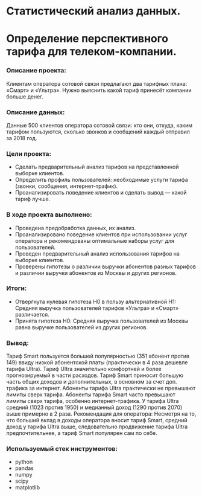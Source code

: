 # Статистический анализ данных. 
# Определение перспективного тарифа для телеком-компании.
### Описание проекта: 
Клиентам оператора сотовой связи предлагают два тарифных плана: «Смарт» и «Ультра». Нужно выяснить какой тариф принесёт компании больше денег.
### Описание данных:
Данные 500 клиентов оператора сотовой связи: кто они, откуда, каким тарифом пользуются, сколько звонков и сообщений каждый отправил за 2018 год.
### Цели проекта:
- Сделать предварительный анализ тарифов на представленной выборке клиентов. 
- Определить профиль пользователей: необходимые услуги тарифа (звонки, сообщения, интернет-трафик).
- Проанализировать поведение клиентов и сделать вывод — какой тариф лучше.

### В ходе проекта выполнено:
- Проведена предобработка данных, их анализ.
- Проанализировано поведение клиентов при использовании услуг оператора и рекомендованы оптимальные наборы услуг для пользователей. 
- Проведен предварительный анализ использования тарифов на выборке клиентов.
- Проверены гипотезы о различии выручки абонентов разных тарифов и различии выручки абонентов из Москвы и других регионов.

### Итоги:
- Отвергнута нулевая гипотеза H0 в пользу альтернативной H1: Средняя выручка пользователей тарифов «Ультра» и «Смарт» различается.
- Принята гипотеза H0: Средняя выручка пользователей из Москвы равна выручке пользователей из других регионов.
### Вывод:
Тариф Smart пользуется большей популярностью (351 абонент против 149) ввиду низкой абонентской платы (практически в 4 раза дешевле тарифа Ultra).
Тариф Ultra значительно комфортней и более прогнозируемый в части расходов.
Тариф Smart приносит большую часть общих доходов и дополнительных, в основном за счет доп. трафика за интернет.
Абоненты тарифа Ultra практически не превышают лимиты сверх тарифа.
Абоненты тарифа Smart часто превышают лимиты сверх тарифа, особенно интернет-трафика.
У тарифа Ultra средний (1023 против 1950) и медианный доход (1290 против 2070) выше примерно в 2 раза.
Рекомендация для оператора:
Несмотря на то, что больший вклад в доходы оператора вносит тариф Smart, средний доход у тарифа Ultra выше, следовательно продвижение тарифа Ultra предпочтительнее, а тариф Smart популярен сам по себе.
### Используемый стек инструментов:
- python
- pandas
- numpy
- scipy
- matplotlib
